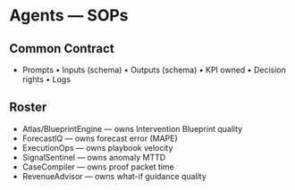 # Agents — SOPs

## Common Contract
- Prompts • Inputs (schema) • Outputs (schema) • KPI owned • Decision rights • Logs

## Roster
- Atlas/BlueprintEngine — owns Intervention Blueprint quality
- ForecastIQ — owns forecast error (MAPE)
- ExecutionOps — owns playbook velocity
- SignalSentinel — owns anomaly MTTD
- CaseCompiler — owns proof packet time
- RevenueAdvisor — owns what-if guidance quality
